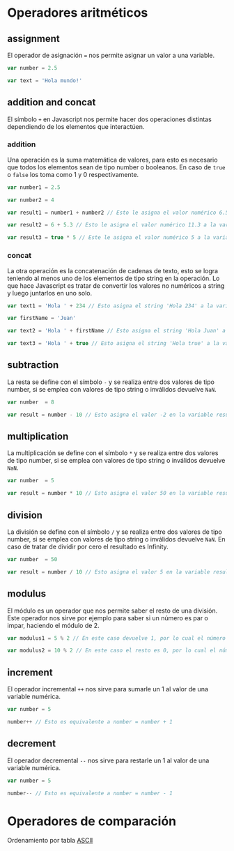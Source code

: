 # Operadores aritméticos

## assignment

El operador de asignación `=` nos permite asignar un valor a una variable.

```js
var number = 2.5

var text = 'Hola mundo!'
```

## addition and concat

El símbolo `+` en Javascript nos permite hacer dos operaciones distintas dependiendo de los elementos que interactúen. 

### addition 

Una operación es la suma matemática de valores, para esto es necesario que todos los elementos sean de tipo number o booleanos. En caso de `true` o `false` los toma como 1 y 0 respectivamente.

```js
var number1 = 2.5

var number2 = 4

var result1 = number1 + number2 // Esto le asigna el valor numérico 6.5 a la variable result1

var result2 = 6 + 5.3 // Esto le asigna el valor numérico 11.3 a la variable result2

var result3 = true * 5 // Este le asigna el valor numérico 5 a la variable result3
```

### concat

La otra operación es la concatenación de cadenas de texto, esto se logra teniendo al menos uno de los elementos de tipo string en la operación. Lo que hace Javascript es tratar de convertir los valores no numéricos a string y luego juntarlos en uno solo.

```js
var text1 = 'Hola ' + 234 // Esto asigna el string 'Hola 234' a la variable text1

var firstName = 'Juan'

var text2 = 'Hola ' + firstName // Esto asigna el string 'Hola Juan' a la variable text2

var text3 = 'Hola ' + true // Esto asigna el string 'Hola true' a la variable text3

```

## subtraction

La resta se define con el símbolo `-` y se realiza entre dos valores de tipo number, si se emplea con valores de tipo string o inválidos devuelve `NaN`.

```js
var number  = 8

var result = number - 10 // Esto asigna el valor -2 en la variable result

```

## multiplication

La multiplicación se define con el símbolo `*` y se realiza entre dos valores de tipo number, si se emplea con valores de tipo string o inválidos devuelve `NaN`.

```js
var number  = 5

var result = number * 10 // Esto asigna el valor 50 en la variable result

```

## division

La división se define con el símbolo `/` y se realiza entre dos valores de tipo number, si se emplea con valores de tipo string o inválidos devuelve `NaN`. En caso de tratar de dividir por cero el resultado es Infinity.

```js
var number  = 50

var result = number / 10 // Esto asigna el valor 5 en la variable result

```

## modulus

El módulo es un operador que nos permite saber el resto de una división. Este operador nos sirve por ejemplo para saber si un número es par o impar, haciendo el módulo de 2.

```js
var modulus1 = 5 % 2 // En este caso devuelve 1, por lo cual el número es impar

var modulus2 = 10 % 2 // En este caso el resto es 0, por lo cual el número es par
```

## increment

El operador incremental `++` nos sirve para sumarle un 1 al valor de una variable numérica.

```js
var number = 5

number++ // Esto es equivalente a number = number + 1
```

## decrement

El operador decremental `--` nos sirve para restarle un 1 al valor de una variable numérica.

```js
var number = 5

number-- // Esto es equivalente a number = number - 1
```

# Operadores de comparación

Ordenamiento por tabla [ASCII](http://www.elcodigoascii.com.ar/) 